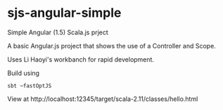 # sjs-angular-simple
Simple Angular (1.5) Scala.js prject

A basic Angular.js project that shows the use of a Controller and Scope.

Uses Li Haoyi's workbanch for rapid development.

Build using
```
sbt ~fastOptJS
```

View at http://localhost:12345/target/scala-2.11/classes/hello.html
